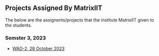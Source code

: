 ## Projects Assigned By MatrixIIT
  The below are the assignents/projects that the institute MatrixIIT given to the students.
  
### Semster 3, 2023
  - [WAD-2, 28 October 2023](https://github.com/amdilan/matrixiit)

